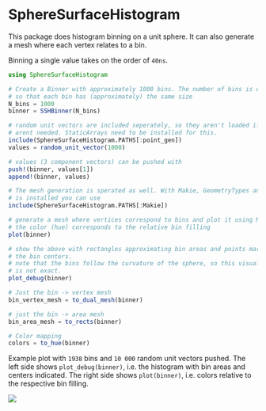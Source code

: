 # SphereSurfaceHistogram

This package does histogram binning on a unit sphere. It can also generate
a mesh where each vertex relates to a bin.

Binning a single value takes on the order of `40ns`. 

```julia
using SphereSurfaceHistogram

# Create a Binner with approximately 1000 bins. The number of bins is optimized
# so that each bin has (approximately) the same size
N_bins = 1000
binner = SSHBinner(N_bins)

# random unit vectors are included seperately, so they aren't loaded if they
# arent needed. StaticArrays need to be installed for this.
include(SphereSurfaceHistogram.PATHS[:point_gen])
values = random_unit_vector(1000)

# values (3 component vectors) can be pushed with
push!(binner, values[1])
append!(binner, values)

# The mesh generation is sperated as well. With Makie, GeometryTypes and Colors
# is installed you can use
include(SphereSurfaceHistogram.PATHS[:Makie])

# generate a mesh where vertices correspond to bins and plot it using Makie
# the color (hue) corresponds to the relative bin filling
plot(binner)

# show the above with rectangles approximating bin areas and points marking
# the bin centers.
# note that the bins follow the curvature of the sphere, so this visualization
# is not exact.
plot_debug(binner)

# Just the bin -> vertex mesh
bin_vertex_mesh = to_dual_mesh(binner)

# just the bin -> area mesh
bin_area_mesh = to_rects(binner)

# Color mapping
colors = to_hue(binner)
```

Example plot with `1938` bins and `10 000` random unit vectors pushed. The left side shows `plot_debug(binner)`, i.e. the histogram with bin areas and centers indicated. The right side shows `plot(binner)`, i.e. colors relative to the respective bin filling.

![](https://github.com/ffreyer/SphereSurfaceHistogram.jl/blob/gh-pages/example/random_unit_vectors.png)
